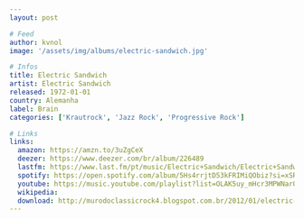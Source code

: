 ```yaml
---
layout: post

# Feed
author: kvnol
image: '/assets/img/albums/electric-sandwich.jpg'

# Infos
title: Electric Sandwich
artist: Electric Sandwich
released: 1972-01-01
country: Alemanha
label: Brain
categories: ['Krautrock', 'Jazz Rock', 'Progressive Rock']

# Links
links:
  amazon: https://amzn.to/3uZgCeX
  deezer: https://www.deezer.com/br/album/226489
  lastfm: https://www.last.fm/pt/music/Electric+Sandwich/Electric+Sandwich
  spotify: https://open.spotify.com/album/5Hs4rrjtD53kFRIMiQObiz?si=xSRuskeVRgKskesD_yoD7wVGQ
  youtube: https://music.youtube.com/playlist?list=OLAK5uy_mHcr3MPWNarOyfQwsPxvdw5vRELHyvcuI
  wikipedia:
  download: http://murodoclassicrock4.blogspot.com.br/2012/01/electric-sandwich-1971.html
---
```

